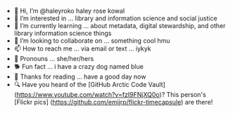 - 👋 Hi, I’m @haleyroko haley rose kowal
- 👀 I’m interested in ... library and information science and social justice
- 🌱 I’m currently learning ... about metadata, digital stewardship, and other library information science things
- 💞️ I’m looking to collaborate on ... something cool hmu
- 📫 How to reach me ... via email or text ... iykyk
- 🔮 Pronouns ... she/her/hers
- 🐕 Fun fact ... i have a crazy dog named blue
- 🌻 Thanks for reading ... have a good day now
- 🔍 Have you heard of the [GitHub Arctic Code Vault] (https://www.youtube.com/watch?v=fzI9FNjXQ0o)? This person's [Flickr pics] (https://github.com/emijrp/flickr-timecapsule) are there!
<!---
haleyroko/haleyroko is a ✨ special ✨ repository because its `README.md` (this file) appears on your GitHub profile.
You can click the Preview link to take a look at your changes.
--->
